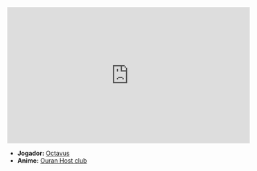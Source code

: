 <iframe width="560" height="315" src="https://www.youtube.com/embed/BdfjslKWYmk?si=JZcIqDQta5E5dNxx" title="YouTube video player" frameborder="0" allow="accelerometer; autoplay; clipboard-write; encrypted-media; gyroscope; picture-in-picture; web-share" referrerpolicy="strict-origin-when-cross-origin" allowfullscreen></iframe>

- **Jogador:** [Octavus](../Membros/Octavus.md)
- **Anime:** [Ouran Host club](../Animes/Ouran%20Host%20club.md)